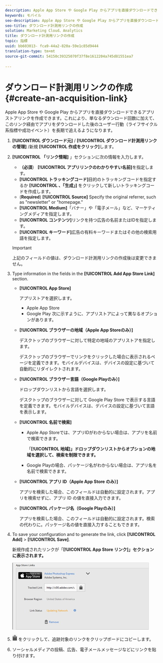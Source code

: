 ```yaml
---
description: Apple App Store や Google Play からアプリを直接ダウンロードできるアプリストアリンクを作成できます。これにより、単なるダウンロード回数に加えて、このリンク経由でアプリをダウンロードした後のユーザー行動（ライフサイクル系指標や成功イベント）を長期で追えるようになります。
keywords: モバイル
seo-description: Apple App Store や Google Play からアプリを直接ダウンロードできるアプリストアリンクを作成できます。これにより、単なるダウンロード回数に加えて、このリンク経由でアプリをダウンロードした後のユーザー行動（ライフサイクル系指標や成功イベント）を長期で追えるようになります。
seo-title: ダウンロード計測用リンクの作成
solution: Marketing Cloud、Analytics
title: ダウンロード計測用リンクの作成
topic: 指標
uuid: bb603013- fca9-44a2-820a-59e1c85d9444
translation-type: tm+mt
source-git-commit: 54150c39325070f37f8e1612204a745d81551ea7

---
```



# ダウンロード計測用リンクの作成{#create-an-acquisition-link}

Apple App Store や Google Play からアプリを直接ダウンロードできるアプリストアリンクを作成できます。これにより、単なるダウンロード回数に加えて、このリンク経由でアプリをダウンロードした後のユーザー行動（ライフサイクル系指標や成功イベント）を長期で追えるようになります。

1. **[!UICONTROL ダウンロード元]** / **[!UICONTROL ダウンロード計測用リンクの管理]** /新規 **[!UICONTROL 作成をクリック]**&#x200B;します。
1. **[!UICONTROL 「リンク情報]** 」セクションに次の情報を入力します。

   * **（必須**） **[!UICONTROL アプリリンクのわかりやすい名前]**&#x200B;を指定します。
   * **[!UICONTROL トラッキングコード]**&#x200B;目的のトラッキングコードを指定するか **[!UICONTROL 、「生成」]** をクリックして新しいトラッキングコードを作成します。
   * (**Required**) **[!UICONTROL Source]**
Specify the original referrer, such as "newsletter" or "homepage."
   * **[!UICONTROL Medium]**「バナー」や「電子メール」など、マーケティングメディアを指定します。
   * **[!UICONTROL コンテンツ]**&#x200B;リンクを持つ広告の名前またはIDを指定します。
   * **[!UICONTROL キーワード]**&#x200B;広告の有料キーワードまたはその他の検索用語を指定します。
   >[!IMPORTANT]
   >
   >上記のフィールドの値は、ダウンロード計測用リンクの作成後は変更できません。

1. Type information in the fields in the **[!UICONTROL Add App Store Link]** section.

   * **[!UICONTROL App Store]**

      アプリストアを選択します。
      * Apple App Store
      * Google Play
      次に示すように、アプリストアによって異なるオプションがあります。

   * **[!UICONTROL ブラウザーの地域（Apple App Storeのみ）]**

      デスクトップのブラウザーに対して特定の地域のアプリストアを指定します。

      デスクトップのブラウザーでリンクをクリックした場合に表示されるページを定義できます。モバイルデバイスは、デバイスの設定に基づいて自動的にリダイレクトされます。

   * **[!UICONTROL ブラウザー言語（Google Playのみ）]**

      ドロップダウンリストから言語を選択します。

      デスクトップのブラウザーに対して Google Play Store で表示する言語を定義できます。モバイルデバイスは、デバイスの設定に基づいて言語を表示します。

   * **[!UICONTROL 名前で検索]**

      * Apple App Storeでは、アプリIDがわからない場合は、アプリを名前で検索できます。

         「**[!UICONTROL 地域]」ドロップダウンリストからオプションの地域を選択して、検索を制限できます。**

      * Google Playの場合、パッケージ名がわからない場合は、アプリ名を名前で検索できます。
   * **[!UICONTROL アプリ ID（Apple App Store のみ）]**

      アプリを検索した場合、このフィールドは自動的に設定されます。アプリを検索せずに、アプリ ID の値を直接入力できます。

   * **[!UICONTROL パッケージ名（Google Playのみ）]**

      アプリを検索した場合、このフィールドは自動的に設定されます。検索の代わりに。パッケージ名の値を直接入力することもできます。



1. To save your configuration and to generate the link, click **[!UICONTROL Add]** &gt; **[!UICONTROL Save]**.

   新規作成されたリンクが「**[!UICONTROL App Store リンク]」セクションに表示されます。**

   ![ストアリンク](assets/apps_store_links.png)

1. ![クリップボードアイコン](assets/icon_clipboard.png) をクリックして、追跡対象のリンクをクリップボードにコピーします。

1. ソーシャルメディアの投稿、広告、電子メールメッセージなどにリンクを貼り付けます。